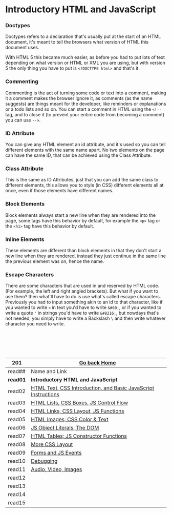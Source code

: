 # Introductory HTML and JavaScript

### Doctypes

Doctypes refers to a declaration that's usually put at the start of an HTML document, it's meant to tell the browsers what version of HTML this document uses.

With HTML 5 this became much easier, as before you had to put lots of text depending on what version or HTML or XML you are using, but with version 5 the only thing you have to put is `<!DOCTYPE html>` and that's it.

### Commenting

Commenting is the act of turning some code or text into a comment, making it a comment makes the browser ignore it, as comments (as the name suggests) are things meant for the developer, like reminders or explanations or a todo lists and so on.
You can start a comment in HTML using the `<!--` tag, and to close it (to prevent your entire code from becoming a comment) you can use `-->`.

### ID Attribute

You can give any HTML element an id attribute, and it's used so you can tell different elements with the same name apart.
No two elements on the page can have the same ID, that can be achieved using the Class Attribute.

### Class Attribute

This is the same as ID Attributes, just that you can add the same class to different elements, this allows you to style (in CSS) different elements all at once, even if those elements have different names.

### Block Elements

Block elements always start a new line when they are rendered into the page, some tags have this behavior by default, for example the `<p>` tag or the `<h1>` tag have this behavior by default.

### Inline Elements

These elements are different than block elements in that they don't start a new line when they are rendered, instead they just continue in the same line the previous element was on, hence the name.

### Escape Characters

There are some characters that are used in and reserved by HTML code. (For example, the left and right angled brackets).
But what if you want to use them? then what'll have to do is use what's called escape characters.
Previously you had to input something akin to an id to that character, like if you wanted to write `<` in text you'd have to write `&#60;`, or if you wanted to write a quote `'` in strings you'd have to write `&#8216;`, but nowdays that's not needed, you simply have to write a Backslash `\` and then write whatever character you need to write. 





<br/><br/> 
<br/><br/>  



|201| [Go back Home](https://suhaib-ersan.github.io/reading-notes/) |
|-|-|
| read## | Name and Link |
| **read01** | **Introductory HTML and JavaScript** |
| read02 | [HTML Text, CSS Introduction, and Basic JavaScript Instructions](https://suhaib-ersan.github.io/reading-notes/201/read02) |
| read03 | [HTML Lists, CSS Boxes, JS Control Flow](https://suhaib-ersan.github.io/reading-notes/201/read03) |
| read04 | [HTML Links, CSS Layout, JS Functions](https://suhaib-ersan.github.io/reading-notes/201/read04) |
| read05 | [HTML Images; CSS Color & Text](https://suhaib-ersan.github.io/reading-notes/201/read05) |
| read06 | [JS Object Literals; The DOM](https://suhaib-ersan.github.io/reading-notes/201/read06) |
| read07 | [HTML Tables; JS Constructor Functions](https://suhaib-ersan.github.io/reading-notes/201/read07) |
| read08 | [More CSS Layout](https://suhaib-ersan.github.io/reading-notes/201/read08) |
| read09 | [Forms and JS Events](https://suhaib-ersan.github.io/reading-notes/201/read09) |
| read10 | [Debugging](https://suhaib-ersan.github.io/reading-notes/201/read10) |
| read11 | [Audio, Video, Images](https://suhaib-ersan.github.io/reading-notes/201/read11) |
| read12 | [](https://suhaib-ersan.github.io/reading-notes/201/read12) |
| read13 | [](https://suhaib-ersan.github.io/reading-notes/201/read13) |
| read14 | [](https://suhaib-ersan.github.io/reading-notes/201/read14) |
| read15 | [](https://suhaib-ersan.github.io/reading-notes/201/read15) |